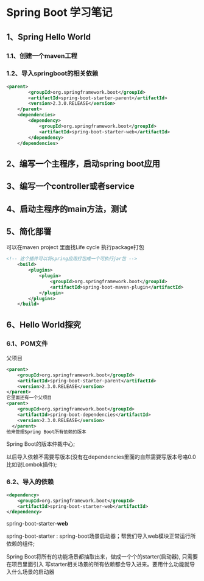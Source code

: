 # Spring Boot 学习笔记

## 1、Spring Hello World

### 1.1、创建一个maven工程

### 1.2、导入springboot的相关依赖

```xml
<parent>
        <groupId>org.springframework.boot</groupId>
        <artifactId>spring-boot-starter-parent</artifactId>
        <version>2.3.0.RELEASE</version>
    </parent>
    <dependencies>
        <dependency>
            <groupId>org.springframework.boot</groupId>
            <artifactId>spring-boot-starter-web</artifactId>
        </dependency>
    </dependencies>
```

## 2、编写一个主程序，启动spring boot应用

## 3、编写一个controller或者service

## 4、启动主程序的main方法，测试

## 5、简化部署

可以在maven project 里面找Life cycle 执行package打包

```xml
<!-- 这个插件可以将spring应用打包成一个可执行jar包 -->
    <build>
        <plugins>
            <plugin>
                <groupId>org.springframework.boot</groupId>
                <artifactId>spring-boot-maven-plugin</artifactId>
            </plugin>
        </plugins>
    </build>
```

## 6、Hello World探究

### 6.1、POM文件
父项目

```xml
<parent>
    <groupId>org.springframework.boot</groupId>
    <artifactId>spring-boot-starter-parent</artifactId>
    <version>2.3.0.RELEASE</version>
</parent>
它里面还有一个父项目
<parent>
    <groupId>org.springframework.boot</groupId>
    <artifactId>spring-boot-dependencies</artifactId>
    <version>2.3.0.RELEASE</version>
  </parent>
他来管理Spring Boot所有依赖的版本
```

Spring Boot的版本仲裁中心;

以后导入依赖不需要写版本(没有在dependencies里面的自然需要写版本号咯0.0比如说Lombok插件);

### 6.2、导入的依赖

```xml
<dependency>
    <groupId>org.springframework.boot</groupId>
    <artifactId>spring-boot-starter-web</artifactId>
</dependency>
```

spring-boot-starter-**web**

spring-boot-starter : spring-boot场景启动器；帮我们导入web模块正常运行所依赖的组件;

Spring Boot将所有的功能场景都抽取出来，做成一个个的starter(启动器), 只需要在项目里面引入 写starter相关场景的所有依赖都会导入进来。要用什么功能就导入什么场景的启动器